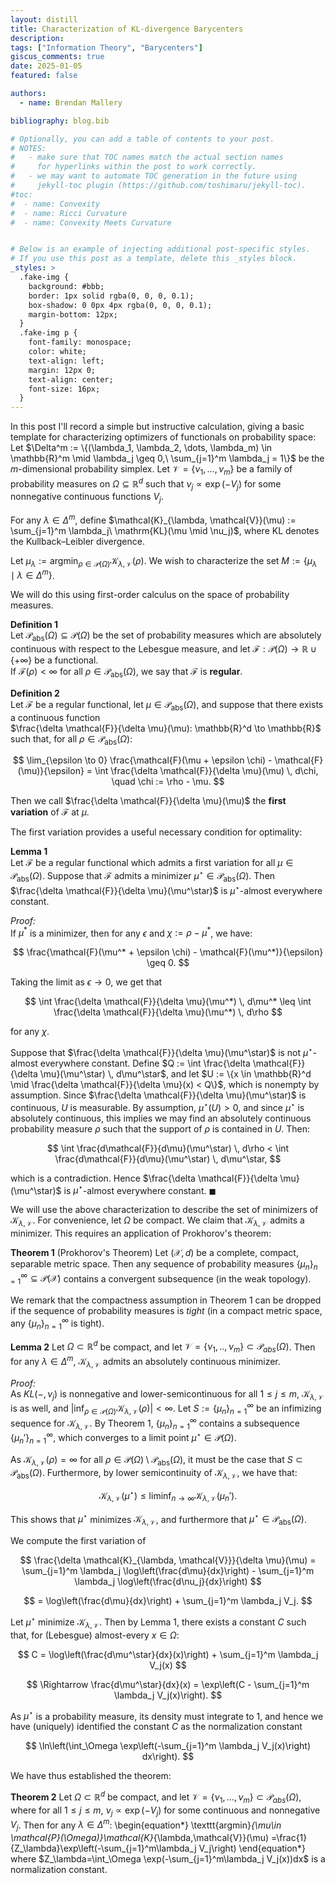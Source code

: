 ```yaml
---
layout: distill
title: Characterization of KL-divergence Barycenters
description:
tags: ["Information Theory", "Barycenters"]
giscus_comments: true
date: 2025-01-05
featured: false

authors:
  - name: Brendan Mallery

bibliography: blog.bib

# Optionally, you can add a table of contents to your post.
# NOTES:
#   - make sure that TOC names match the actual section names
#     for hyperlinks within the post to work correctly.
#   - we may want to automate TOC generation in the future using
#     jekyll-toc plugin (https://github.com/toshimaru/jekyll-toc).
#toc:
#  - name: Convexity
#  - name: Ricci Curvature
#  - name: Convexity Meets Curvature


# Below is an example of injecting additional post-specific styles.
# If you use this post as a template, delete this _styles block.
_styles: >
  .fake-img {
    background: #bbb;
    border: 1px solid rgba(0, 0, 0, 0.1);
    box-shadow: 0 0px 4px rgba(0, 0, 0, 0.1);
    margin-bottom: 12px;
  }
  .fake-img p {
    font-family: monospace;
    color: white;
    text-align: left;
    margin: 12px 0;
    text-align: center;
    font-size: 16px;
  }
---
```


In this post I'll record a simple but instructive calculation, giving a basic template for characterizing optimizers of functionals on probability space: Let $\Delta^m := \{(\lambda_1, \lambda_2, \dots, \lambda_m) \in \mathbb{R}^m \mid \lambda_j \geq 0,\ \sum_{j=1}^m \lambda_j = 1\}$ be the $m$-dimensional probability simplex. Let $\mathcal{V} = \{\nu_1, \dots, \nu_m\}$ be a family of probability measures on $\Omega \subseteq \mathbb{R}^d$ such that $\nu_j \propto \exp(-V_j)$ for some nonnegative continuous functions $V_j$. 

For any $\lambda \in \Delta^m$, define 
$\mathcal{K}_{\lambda, \mathcal{V}}(\mu) := \sum_{j=1}^m \lambda_j\ \mathrm{KL}(\mu \mid \nu_j)$, 
where $\mathrm{KL}$ denotes the Kullback–Leibler divergence. 

Let $\mu_\lambda := \operatorname*{argmin}_{\rho \in \mathcal{P}(\Omega)} \mathcal{K}_{\lambda, \mathcal{V}}(\rho)$. We wish to characterize the set 
$M := \{\mu_\lambda \mid \lambda \in \Delta^m\}$. 

We will do this using first-order calculus on the space of probability measures.


**Definition 1**  
Let $\mathcal{P}_{\text{abs}}(\Omega) \subseteq \mathcal{P}(\Omega)$ be the set of probability measures which are absolutely continuous with respect to the Lebesgue measure, and let $\mathcal{F} : \mathcal{P}(\Omega) \to \mathbb{R} \cup \{+\infty\}$ be a functional.  
If $\mathcal{F}(\rho) < \infty$ for all $\rho \in \mathcal{P}_{\text{abs}}(\Omega)$, we say that $\mathcal{F}$ is **regular**.

**Definition 2**  
Let $\mathcal{F}$ be a regular functional, let $\mu \in \mathcal{P}_{\text{abs}}(\Omega)$, and suppose that there exists a continuous function  
$\frac{\delta \mathcal{F}}{\delta \mu}(\mu): \mathbb{R}^d \to \mathbb{R}$ such that, for all $\rho \in \mathcal{P}_{\text{abs}}(\Omega)$:

$$
\lim_{\epsilon \to 0} \frac{\mathcal{F}(\mu + \epsilon \chi) - \mathcal{F}(\mu)}{\epsilon} = \int \frac{\delta \mathcal{F}}{\delta \mu}(\mu) \, d\chi, \quad \chi := \rho - \mu.
$$

Then we call $\frac{\delta \mathcal{F}}{\delta \mu}(\mu)$ the **first variation** of $\mathcal{F}$ at $\mu$.

The first variation provides a useful necessary condition for optimality:

**Lemma 1**  
Let $\mathcal{F}$ be a regular functional which admits a first variation for all $\mu \in \mathcal{P}_{\text{abs}}(\Omega)$. Suppose that $\mathcal{F}$ admits a minimizer $\mu^\star \in \mathcal{P}_{\text{abs}}(\Omega)$. Then $\frac{\delta \mathcal{F}}{\delta \mu}(\mu^\star)$ is $\mu^\star$-almost everywhere constant.

*Proof:*  
If $\mu^*$ is a minimizer, then for any $\epsilon$ and $\chi := \rho - \mu^*$, we have:

$$
\frac{\mathcal{F}(\mu^* + \epsilon \chi) - \mathcal{F}(\mu^*)}{\epsilon} \geq 0.
$$

Taking the limit as $\epsilon \rightarrow 0$, we get that

$$
\int \frac{\delta \mathcal{F}}{\delta \mu}(\mu^*) \, d\mu^* \leq \int \frac{\delta \mathcal{F}}{\delta \mu}(\mu^*) \, d\rho
$$

for any $\chi$. 

Suppose that $\frac{\delta \mathcal{F}}{\delta \mu}(\mu^\star)$ is not $\mu^\star$-almost everywhere constant. Define $Q := \int \frac{\delta \mathcal{F}}{\delta \mu}(\mu^\star) \, d\mu^\star$, and let $U := \{x \in \mathbb{R}^d \mid \frac{\delta \mathcal{F}}{\delta \mu}(x) < Q\}$, which is nonempty by assumption. Since $\frac{\delta \mathcal{F}}{\delta \mu}(\mu^\star)$ is continuous, $U$ is measurable. By assumption, $\mu^\star(U) > 0$, and since $\mu^\star$ is absolutely continuous, this implies we may find an absolutely continuous probability measure $\rho$ such that the support of $\rho$ is contained in $U$. Then:


$$
\int \frac{d\mathcal{F}}{d\mu}(\mu^\star) \, d\rho < \int \frac{d\mathcal{F}}{d\mu}(\mu^\star) \, d\mu^\star,
$$

which is a contradiction. Hence $\frac{\delta \mathcal{F}}{\delta \mu}(\mu^\star)$ is $\mu^\star$-almost everywhere constant. $\blacksquare$


We will use the above characterization to describe the set of minimizers of $\mathcal{K}_{\lambda, \mathcal{V}}$. For convenience, let $\Omega$ be compact. We claim that $\mathcal{K}_{\lambda, \mathcal{V}}$ admits a minimizer. This requires an application of Prokhorov's theorem:



**Theorem 1** (Prokhorov's Theorem) Let $(\mathcal{X},d)$ be a complete, compact, separable metric space. Then any sequence of probability measures $\{\mu_n\}_{n=1}^\infty\subseteq \mathcal{P}(\mathcal{X})$ contains a convergent subsequence (in the weak topology).


We remark that the compactness assumption in Theorem 1 can be dropped if the sequence of probability measures is *tight* (in a compact metric space, any $\{\mu_n\}_{n=1}^\infty$ is tight).

**Lemma 2** Let $\Omega\subset \mathbb{R}^d$ be compact, and let $\mathcal{V}=\{\nu_1,..,\nu_m\}\subset \mathcal{P}_{abs}(\Omega)$. Then for any $\lambda\in\Delta^m$, $\mathcal{K}_{\lambda,\mathcal{V}}$ admits an absolutely continuous minimizer.

*Proof:*  
As $KL(-, \nu_j)$ is nonnegative and lower-semicontinuous for all $1 \leq j \leq m$, $\mathcal{K}_{\lambda, \mathcal{V}}$ is as well, and $|\inf_{\rho \in \mathcal{P}(\Omega)} \mathcal{K}_{\lambda, \mathcal{V}}(\rho)| < \infty$. Let $S := \{\mu_n\}_{n=1}^\infty$ be an infimizing sequence for $\mathcal{K}_{\lambda, \mathcal{V}}$. By Theorem 1, $\{\mu_n\}_{n=1}^\infty$ contains a subsequence $\{\mu_n'\}_{n=1}^\infty$, which converges to a limit point $\mu^\star \in \mathcal{P}(\Omega)$. 

As $\mathcal{K}_{\lambda, \mathcal{V}}(\rho) = \infty$ for all $\rho \in \mathcal{P}(\Omega) \setminus \mathcal{P}_{\text{abs}}(\Omega)$, it must be the case that $S \subset \mathcal{P}_{\text{abs}}(\Omega)$. Furthermore, by lower semicontinuity of $\mathcal{K}_{\lambda, \mathcal{V}}$, we have that:

$$
\mathcal{K}_{\lambda, \mathcal{V}}(\mu^\star) \leq \liminf_{n \to \infty} \mathcal{K}_{\lambda, \mathcal{V}}(\mu_n').
$$

This shows that $\mu^\star$ minimizes $\mathcal{K}_{\lambda, \mathcal{V}}$, and furthermore that $\mu^\star \in \mathcal{P}_{\text{abs}}(\Omega)$.

We compute the first variation of

$$
\frac{\delta \mathcal{K}_{\lambda, \mathcal{V}}}{\delta \mu}(\mu) = \sum_{j=1}^m \lambda_j \log\left(\frac{d\mu}{dx}\right) - \sum_{j=1}^m \lambda_j \log\left(\frac{d\nu_j}{dx}\right)
$$

$$
= \log\left(\frac{d\mu}{dx}\right) + \sum_{j=1}^m \lambda_j V_j.
$$

Let $\mu^\star$ minimize $\mathcal{K}_{\lambda, \mathcal{V}}$. Then by Lemma 1, there exists a constant $C$ such that, for (Lebesgue) almost-every $x \in \Omega$:

$$
C = \log\left(\frac{d\mu^\star}{dx}(x)\right) + \sum_{j=1}^m \lambda_j V_j(x)
$$

$$
\Rightarrow \frac{d\mu^\star}{dx}(x) = \exp\left(C - \sum_{j=1}^m \lambda_j V_j(x)\right).
$$

As $\mu^\star$ is a probability measure, its density must integrate to 1, and hence we have (uniquely) identified the constant $C$ as the normalization constant

$$
\ln\left(\int_\Omega \exp\left(-\sum_{j=1}^m \lambda_j V_j(x)\right) dx\right).
$$

We have thus established the theorem:


**Theorem 2** Let $\Omega\subset \mathbb{R}^d$ be compact, and let $\mathcal{V}=\{\nu_1,...,\nu_m\}\subset \mathcal{P}_{abs}(\Omega)$, where for all $1\leq j\leq m$, $\nu_j\propto \exp(-V_j)$ for some continuous and nonnegative $V_j$. Then for any $\lambda\in\Delta^m$:
\begin{equation*}
\texttt{argmin}_{\mu\in \mathcal{P}(\Omega)}\mathcal{K}_{\lambda,\mathcal{V}}(\mu) =\frac{1}{Z_\lambda}\exp\left(-\sum_{j=1}^m\lambda_j V_j\right)
\end{equation*}
where $Z_\lambda=\int_\Omega \exp(-\sum_{j=1}^m\lambda_j V_j(x))dx$ is a normalization constant.

